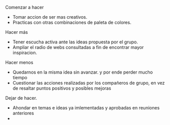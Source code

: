 Comenzar a hacer

* Tomar accion de ser mas creativos.
* Practicas con otras combinaciones de paleta de colores.

Hacer más 

* Tener escucha activa ante las ideas propuesta por el grupo.
* Ampliar el radio de webs consultadas a fin de encontrar mayor inspiracion.

Hacer menos

* Quedarnos en la misma idea sin avanzar. y por ende perder mucho tiempo 
* Cuestionar las acciones realizadas por los compañeros de grupo, en vez de resaltar puntos positivos y posibles mejoras

Dejar de hacer.

* Ahondar en temas e ideas ya imlementadas y aprobadas en reuniones anteriores
*

